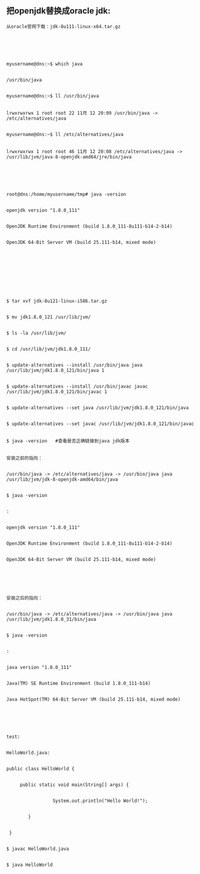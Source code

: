 ## 把openjdk替换成oracle jdk:


	从oracle官网下载：jdk-8u111-linux-x64.tar.gz


	



	myusername@dns:~$ which java


	/usr/bin/java


	myusername@dns:~$ ll /usr/bin/java


	lrwxrwxrwx 1 root root 22 11月 12 20:09 /usr/bin/java -> /etc/alternatives/java


	myusername@dns:~$ ll /etc/alternatives/java


	lrwxrwxrwx 1 root root 46 11月 12 20:08 /etc/alternatives/java -> /usr/lib/jvm/java-8-openjdk-amd64/jre/bin/java


	



	root@dns:/home/myusername/tmp# java -version


	openjdk version "1.8.0_111"


	OpenJDK Runtime Environment (build 1.8.0_111-8u111-b14-2-b14)


	OpenJDK 64-Bit Server VM (build 25.111-b14, mixed mode)


	



	



	$ tar xvf jdk-8u121-linux-i586.tar.gz


	$ mv jdk1.8.0_121 /usr/lib/jvm/


	$ ls -la /usr/lib/jvm/


	$ cd /usr/lib/jvm/jdk1.8.0_111/


	$ update-alternatives --install /usr/bin/java java /usr/lib/jvm/jdk1.8.0_121/bin/java 1


	$ update-alternatives --install /usr/bin/javac javac /usr/lib/jvm/jdk1.8.0_121/bin/javac 1


	$ update-alternatives --set java /usr/lib/jvm/jdk1.8.0_121/bin/java


	$ update-alternatives --set javac /usr/lib/jvm/jdk1.8.0_121/bin/javac


	$ java -version   #查看是否正确链接到java jdk版本


	安装之前的指向：


	/usr/bin/java -> /etc/alternatives/java -> /usr/bin/java java /usr/lib/jvm/jdk-8-openjdk-amd64/bin/java


	$ java -version


	:


	openjdk version "1.8.0_111"


	OpenJDK Runtime Environment (build 1.8.0_111-8u111-b14-2-b14)


	OpenJDK 64-Bit Server VM (build 25.111-b14, mixed mode)


	



	安装之后的指向：


	/usr/bin/java -> /etc/alternatives/java -> /usr/bin/java java /usr/lib/jvm/jdk1.8.0_31/bin/java


	$ java -version


	:


	java version "1.8.0_111"


	Java(TM) SE Runtime Environment (build 1.8.0_111-b14)


	Java HotSpot(TM) 64-Bit Server VM (build 25.111-b14, mixed mode)


	



	test:


	HelloWorld.java:


	public class HelloWorld {


	     public static void main(String[] args) {


	                 System.out.println("Hello World!");


	        }


	 }


	$ javac HelloWorld.java


	$ java HelloWorld      

